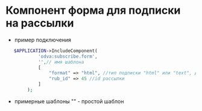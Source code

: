 # Компонент форма для подписки на рассылки

- пример подключения
```php
   $APPLICATION->IncludeComponent(
			'odva:subscribe.form',
			'',// имя шаблона
			[
				"format" => "html", //тип подписки "html" или "text", должно совпадать с типом рассылки
				"rub_id" => 45 //id рассылки
			]
		);
```
- примерные шаблоны
    "" - простой шаблон